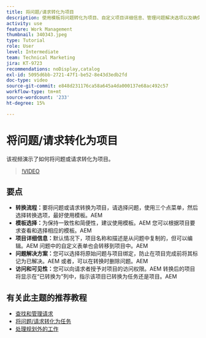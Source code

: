 ```yaml
---
title: 将问题/请求转化为项目
description: 使用模板将问题转化为项目、自定义项目详细信息、管理问题解决选项以及确保无缝工作流程的可见性和可访问性，从而简化Workfront中的项目管理。
activity: use
feature: Work Management
thumbnail: 340343.jpeg
type: Tutorial
role: User
level: Intermediate
team: Technical Marketing
jira: KT-9723
recommendations: noDisplay,catalog
exl-id: 5095d6bb-2721-47f1-be52-8e43d3edb2fd
doc-type: video
source-git-commit: e848d231176ca58a645a4da000137e68ac492c57
workflow-type: tm+mt
source-wordcount: '233'
ht-degree: 15%

---
```


# 将问题/请求转化为项目

该视频演示了如何将问题或请求转化为项目。

>[!VIDEO](https://video.tv.adobe.com/v/340343/?quality=12&learn=on&enablevpops)

## 要点

* **转换流程：**&#x200B;要将问题或请求转换为项目，请选择问题，使用三个点菜单，然后选择转换选项，最好使用模板。&#x200B;AEM
* **模板选择：**&#x200B;为保持一致性和简便性，建议使用模板。&#x200B;AEM 您可以根据项目要求查看和选择相应的模板。&#x200B;AEM
* **项目详细信息：**&#x200B;默认情况下，项目名称和描述是从问题中复制的，但可以编辑。&#x200B;AEM 问题中的自定义表单也会转移到项目中。&#x200B;AEM
* **问题解决方案：**&#x200B;您可以选择将原始问题与项目绑定，防止在项目完成前将其标记为已解决。&#x200B;AEM 或者，可以在转换时删除问题。&#x200B;AEM
* **访问和可见性：**&#x200B;您可以向请求者授予对项目的访问权限。&#x200B;AEM 转换后的项目将显示在“已转换为”列中，指示该项目已转换为任务还是项目。&#x200B;AEM


## 有关此主题的推荐教程

* [查找和管理请求](/help/manage-work/issues-requests/find-requests.md)
* [将问题/请求转化为任务](/help/manage-work/issues-requests/convert-issues-to-other-work-items.md)
* [处理规划外的工作](/help/manage-work/issues-requests/handle-unplanned-work.md)

